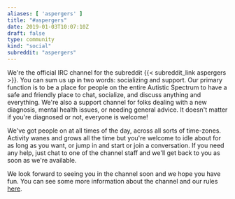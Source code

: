 ```yaml
---
aliases: [ 'aspergers' ]
title: "#aspergers"
date: 2019-01-03T10:07:10Z
draft: false
type: community
kind: "social"
subreddit: "aspergers"
---
```


We're the official IRC channel for the subreddit {{< subreddit_link aspergers >}}. You can sum us up in two words: socializing and support. Our primary function is to be a place for people on the entire Autistic Spectrum to have a safe and friendly place to chat, socialize, and discuss anything and everything. We're also a support channel for folks dealing with a new diagnosis, mental health issues, or needing general advice. It doesn't matter if you're diagnosed or not, everyone is welcome!

We've got people on at all times of the day, across all sorts of time-zones. Activity wanes and grows all the time but you're welcome to idle about for as long as you want, or jump in and start or join a conversation. If you need any help, just chat to one of the channel staff and we'll get back to you as soon as we're available.

We look forward to seeing you in the channel soon and we hope you have fun. You can see some more information about the channel and our rules [here](https://snoonet.org/aspergersrules).
